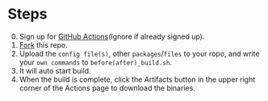 # Steps
0. Sign up for [GitHub Actions](https://github.com/features/actions/signup)\(Ignore if already signed up\).<br/>
1. [Fork](https://github.com/immortalwrt/build-immortalwrt/fork) this repo.<br/>
2. Upload the `config file(s)`, other `packages`/`files` to your ropo, and write your `own commands` to `before(after)_build.sh`.<br/>
3. It will auto start build.
4. When the build is complete, click the Artifacts button in the upper right corner of the Actions page to download the binaries.